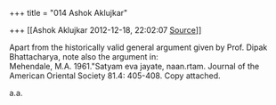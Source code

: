 +++
title = "014 Ashok Aklujkar"

+++
[[Ashok Aklujkar	2012-12-18, 22:02:07 [Source](https://groups.google.com/g/bvparishat/c/aND6eGEixaM)]]



Apart from the historically valid general argument given by Prof. Dipak Bhattacharya, note also the argument in:  
Mehendale, M.A. 1961."Satyam eva jayate, naan.rtam. Journal of the American Oriental Society 81.4: 405-408. Copy attached.  
  
a.a.  

